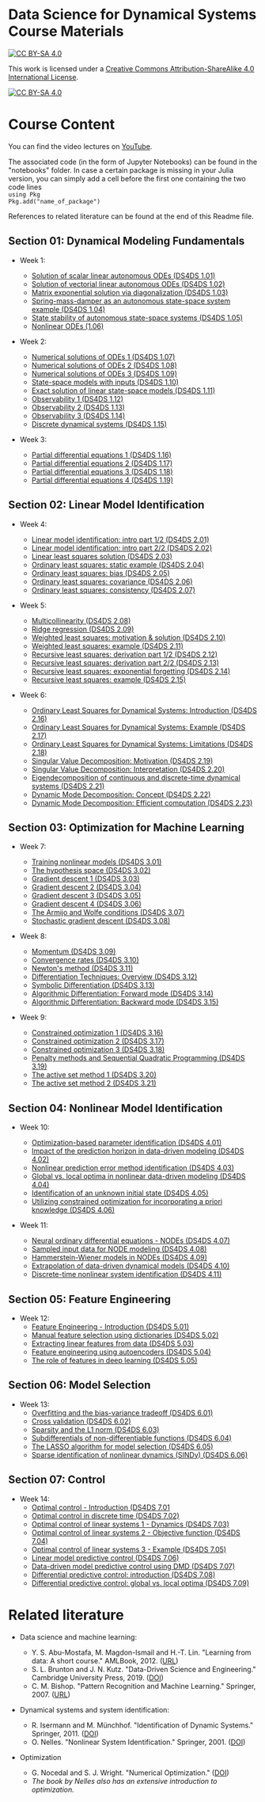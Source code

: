 Data Science for Dynamical Systems Course Materials
=======================================
[![CC BY-SA 4.0][cc-by-sa-shield]][cc-by-sa]

This work is licensed under a
[Creative Commons Attribution-ShareAlike 4.0 International License][cc-by-sa].

[![CC BY-SA 4.0][cc-by-sa-image]][cc-by-sa]

[cc-by-sa]: http://creativecommons.org/licenses/by-sa/4.0/
[cc-by-sa-image]: https://licensebuttons.net/l/by-sa/4.0/88x31.png
[cc-by-sa-shield]: https://img.shields.io/badge/License-CC%20BY--SA%204.0-lightgrey.svg

# Course Content

You can find the video lectures on [YouTube](https://www.youtube.com/@UPB_DS4DS-bu8ec/playlists).

The associated code (in the form of Jupyter Notebooks) can be found in the "notebooks" folder. In case a certain package is missing in your Julia version, you can simply add a cell before the first one containing the two code lines\
`using Pkg`\
`Pkg.add("name_of_package")`

References to related literature can be found at the end of this Readme file.

## Section 01: Dynamical Modeling Fundamentals
* Week 1:
  * [Solution of scalar linear autonomous ODEs (DS4DS 1.01)](https://www.youtube.com/watch?v=48FVrkGrJkA&list=PLg6FTHy3zJjxvWhKhME-R6z_WaX5MQ-dH&index=1)
  * [Solution of vectorial linear autonomous ODEs (DS4DS 1.02)](https://www.youtube.com/watch?v=p_phobJmjCk&list=PLg6FTHy3zJjxvWhKhME-R6z_WaX5MQ-dH&index=2)
  * [Matrix exponential solution via diagonalization (DS4DS 1.03)](https://www.youtube.com/watch?v=SUuSwOYeAKU&list=PLg6FTHy3zJjxvWhKhME-R6z_WaX5MQ-dH&index=3)
  * [Spring-mass-damper as an autonomous state-space system example (DS4DS 1.04)](https://www.youtube.com/watch?v=D4yAvFUcENQ&list=PLg6FTHy3zJjxvWhKhME-R6z_WaX5MQ-dH&index=4)
  * [State stability of autonomous state-space systems (DS4DS 1.05)](https://www.youtube.com/watch?v=FWX_z3zTGss&list=PLg6FTHy3zJjxvWhKhME-R6z_WaX5MQ-dH&index=5)
  * [Nonlinear ODEs (1.06)](https://www.youtube.com/watch?v=WecRnf3vAZo&list=PLg6FTHy3zJjxvWhKhME-R6z_WaX5MQ-dH&index=6)

* Week 2:
  * [Numerical solutions of ODEs 1 (DS4DS 1.07)](https://www.youtube.com/watch?v=XHarMmETHkE)
  * [Numerical solutions of ODEs 2 (DS4DS 1.08)](https://www.youtube.com/watch?v=ikOcwSOyiCI)
  * [Numerical solutions of ODEs 3 (DS4DS 1.09)](https://www.youtube.com/watch?v=yG2J7Zj1H9E)
  * [State-space models with inputs (DS4DS 1.10)](https://www.youtube.com/watch?v=7cLYJrGazXg)
  * [Exact solution of linear state-space models (DS4DS 1.11)](https://www.youtube.com/watch?v=HtIkqjm1w5w)
  * [Observability 1 (DS4DS 1.12)](https://www.youtube.com/watch?v=BnT62ol7zvA)
  * [Observability 2 (DS4DS 1.13)](https://www.youtube.com/watch?v=A9Zc21IzLjA)
  * [Observability 3 (DS4DS 1.14)](https://www.youtube.com/watch?v=IKXNPHASATg)
  * [Discrete dynamical systems (DS4DS 1.15)](https://www.youtube.com/watch?v=Ew3y1SGlVQc)
   
* Week 3:
  * [Partial differential equations 1 (DS4DS 1.16)](https://www.youtube.com/watch?v=O0aNsfJ-peg)
  * [Partial differential equations 2 (DS4DS 1.17)](https://www.youtube.com/watch?v=_qM3NP4sgO8)
  * [Partial differential equations 3 (DS4DS 1.18)](https://www.youtube.com/watch?v=AJz53LGRa1s)
  * [Partial differential equations 4 (DS4DS 1.19)](https://www.youtube.com/watch?v=c_jUfFBBvpQ)

## Section 02: Linear Model Identification
* Week 4:
  * [Linear model identification: intro part 1/2 (DS4DS 2.01)](https://www.youtube.com/watch?v=oFVnPJbi7Tg&list=PLg6FTHy3zJjzWOkG2cnJM_j6tKFyjLSy9&index=1)
  * [Linear model identification: intro part 2/2 (DS4DS 2.02)](https://www.youtube.com/watch?v=H5bZ2to1ono&list=PLg6FTHy3zJjzWOkG2cnJM_j6tKFyjLSy9&index=2)
  * [Linear least squares solution (DS4DS 2.03)](https://www.youtube.com/watch?v=1c1tMY0m3vE&list=PLg6FTHy3zJjzWOkG2cnJM_j6tKFyjLSy9&index=3)
  * [Ordinary least squares: static example (DS4DS 2.04)](https://www.youtube.com/watch?v=Mm92nd9lkDc&list=PLg6FTHy3zJjzWOkG2cnJM_j6tKFyjLSy9&index=4)
  * [Ordinary least squares: bias (DS4DS 2.05)](https://www.youtube.com/watch?v=hd9POUlZR-Q&list=PLg6FTHy3zJjzWOkG2cnJM_j6tKFyjLSy9&index=5)
  * [Ordinary least squares: covariance (DS4DS 2.06)](https://www.youtube.com/watch?v=b_OSb7g5C40&list=PLg6FTHy3zJjzWOkG2cnJM_j6tKFyjLSy9&index=6)
  * [Ordinary least squares: consistency (DS4DS 2.07)](https://www.youtube.com/watch?v=-3hS0ScYaaM&list=PLg6FTHy3zJjzWOkG2cnJM_j6tKFyjLSy9&index=7)
 
* Week 5:
  * [Multicollinearity (DS4DS 2.08)](https://www.youtube.com/watch?v=YoG0IsghOhU&list=PLg6FTHy3zJjzWOkG2cnJM_j6tKFyjLSy9&index=8)
  * [Ridge regression (DS4DS 2.09)](https://www.youtube.com/watch?v=eevhvtuEyPY&list=PLg6FTHy3zJjzWOkG2cnJM_j6tKFyjLSy9&index=9)
  * [Weighted least squares: motivation & solution (DS4DS 2.10)](https://www.youtube.com/watch?v=cjWvy1iCEiE&list=PLg6FTHy3zJjzWOkG2cnJM_j6tKFyjLSy9&index=10)
  * [Weighted least squares: example (DS4DS 2.11)](https://www.youtube.com/watch?v=WGXFemrKiJ0&list=PLg6FTHy3zJjzWOkG2cnJM_j6tKFyjLSy9&index=11)
  * [Recursive least squares: derivation part 1/2 (DS4DS 2.12)](https://www.youtube.com/watch?v=SgUhJj1FvDE&list=PLg6FTHy3zJjzWOkG2cnJM_j6tKFyjLSy9&index=12)
  * [Recursive least squares: derivation part 2/2 (DS4DS 2.13)](https://www.youtube.com/watch?v=RVvlsHdXyyU&list=PLg6FTHy3zJjzWOkG2cnJM_j6tKFyjLSy9&index=13)
  * [Recursive least squares: exponential forgetting (DS4DS 2.14)](https://www.youtube.com/watch?v=4j1_Ux6_rOY&list=PLg6FTHy3zJjzWOkG2cnJM_j6tKFyjLSy9&index=14)
  * [Recursive least squares: example (DS4DS 2.15)](https://www.youtube.com/watch?v=M5QYofnx1dg&list=PLg6FTHy3zJjzWOkG2cnJM_j6tKFyjLSy9&index=15)
 
* Week 6:
  * [Ordinary Least Squares for Dynamical Systems: Introduction (DS4DS 2.16)](https://www.youtube.com/watch?v=yuLsDQFusrI&list=PLg6FTHy3zJjzWOkG2cnJM_j6tKFyjLSy9&index=16)
  * [Ordinary Least Squares for Dynamical Systems: Example (DS4DS 2.17)](https://www.youtube.com/watch?v=6LitkQ2QTos&list=PLg6FTHy3zJjzWOkG2cnJM_j6tKFyjLSy9&index=17)
  * [Ordinary Least Squares for Dynamical Systems: Limitations (DS4DS 2.18)](https://www.youtube.com/watch?v=HIezurtcoJc&list=PLg6FTHy3zJjzWOkG2cnJM_j6tKFyjLSy9&index=18)
  * [Singular Value Decomposition: Motivation (DS4DS 2.19)](https://www.youtube.com/watch?v=8NAZZvM4cMY&list=PLg6FTHy3zJjzWOkG2cnJM_j6tKFyjLSy9&index=19)
  * [Singular Value Decomposition: Interpretation (DS4DS 2.20)](https://www.youtube.com/watch?v=LNDS__ucMmk&list=PLg6FTHy3zJjzWOkG2cnJM_j6tKFyjLSy9&index=20)
  * [Eigendecomposition of continuous and discrete-time dynamical systems (DS4DS 2.21)](https://www.youtube.com/watch?v=SA_hRTwZhHU&list=PLg6FTHy3zJjzWOkG2cnJM_j6tKFyjLSy9&index=21)
  * [Dynamic Mode Decomposition: Concept (DS4DS 2.22)](https://www.youtube.com/watch?v=-QWlSJGRzzk&list=PLg6FTHy3zJjzWOkG2cnJM_j6tKFyjLSy9&index=22)
  * [Dynamic Mode Decomposition: Efficient computation (DS4DS 2.23) ](https://www.youtube.com/watch?v=xzyQxCiEB7w&list=PLg6FTHy3zJjzWOkG2cnJM_j6tKFyjLSy9&index=23)

## Section 03: Optimization for Machine Learning
* Week 7:
  * [Training nonlinear models (DS4DS 3.01)](https://www.youtube.com/watch?v=Yp7BWq5cJec&list=PLg6FTHy3zJjws0hwWOa-cADy2aK5q_FM7)
  * [The hypothesis space (DS4DS 3.02)](https://www.youtube.com/watch?v=nEFZZfor8OY&list=PLg6FTHy3zJjws0hwWOa-cADy2aK5q_FM7&index=2)
  * [Gradient descent 1 (DS4DS 3.03)](https://www.youtube.com/watch?v=mZ0vn2cYxQc&list=PLg6FTHy3zJjws0hwWOa-cADy2aK5q_FM7&index=3)
  * [Gradient descent 2 (DS4DS 3.04)](https://www.youtube.com/watch?v=7asVgXqfkFo&list=PLg6FTHy3zJjws0hwWOa-cADy2aK5q_FM7&index=4)
  * [Gradient descent 3 (DS4DS 3.05)](https://www.youtube.com/watch?v=4F6yFASvx1c&list=PLg6FTHy3zJjws0hwWOa-cADy2aK5q_FM7&index=5)
  * [Gradient descent 4 (DS4DS 3.06)](https://www.youtube.com/watch?v=E2fCTUF9nYc&list=PLg6FTHy3zJjws0hwWOa-cADy2aK5q_FM7&index=6)
  * [The Armijo and Wolfe conditions (DS4DS 3.07)](https://www.youtube.com/watch?v=Jxh2kqVz6lk&list=PLg6FTHy3zJjws0hwWOa-cADy2aK5q_FM7&index=7)
  * [Stochastic gradient descent (DS4DS 3.08)](https://www.youtube.com/watch?v=iZ5rGdUcDRc&list=PLg6FTHy3zJjws0hwWOa-cADy2aK5q_FM7&index=8)
 
* Week 8:
  * [Momentum (DS4DS 3.09)](https://www.youtube.com/watch?v=NuFWEZYayUI&list=PLg6FTHy3zJjws0hwWOa-cADy2aK5q_FM7&index=9)
  * [Convergence rates (DS4DS 3.10)](https://www.youtube.com/watch?v=Ococ1-rrK9c&list=PLg6FTHy3zJjws0hwWOa-cADy2aK5q_FM7&index=10)
  * [Newton's method (DS4DS 3.11)](https://www.youtube.com/watch?v=7INmTFzPDsg&list=PLg6FTHy3zJjws0hwWOa-cADy2aK5q_FM7&index=11)
  * [Differentiation Techniques: Overview (DS4DS 3.12)](https://www.youtube.com/watch?v=hBEQbPkWrwk&list=PLg6FTHy3zJjws0hwWOa-cADy2aK5q_FM7&index=12)
  * [Symbolic Differentiation (DS4DS 3.13)](https://www.youtube.com/watch?v=aBxnOUGq2ug&list=PLg6FTHy3zJjws0hwWOa-cADy2aK5q_FM7&index=13)
  * [Algorithmic Differentiation: Forward mode (DS4DS 3.14)](https://www.youtube.com/watch?v=zQ9f6xpYEPw&list=PLg6FTHy3zJjws0hwWOa-cADy2aK5q_FM7&index=14)
  * [Algorithmic Differentiation: Backward mode (DS4DS 3.15)](https://www.youtube.com/watch?v=hg33342oeTA&list=PLg6FTHy3zJjws0hwWOa-cADy2aK5q_FM7&index=15)
 
* Week 9:
  * [Constrained optimization 1 (DS4DS 3.16)](https://www.youtube.com/watch?v=qQiVFvv2uiw&list=PLg6FTHy3zJjws0hwWOa-cADy2aK5q_FM7&index=16)
  * [Constrained optimization 2 (DS4DS 3.17)](https://www.youtube.com/watch?v=inqmExLG11c&list=PLg6FTHy3zJjws0hwWOa-cADy2aK5q_FM7&index=17)
  * [Constrained optimization 3 (DS4DS 3.18)](https://www.youtube.com/watch?v=yYuV-vBa7M8&list=PLg6FTHy3zJjws0hwWOa-cADy2aK5q_FM7&index=18)
  * [Penalty methods and Sequential Quadratic Programming (DS4DS 3.19)](https://www.youtube.com/watch?v=F21CocZHpQs&list=PLg6FTHy3zJjws0hwWOa-cADy2aK5q_FM7&index=19)
  * [The active set method 1 (DS4DS 3.20)](https://www.youtube.com/watch?v=cL5Djfu0pUY&list=PLg6FTHy3zJjws0hwWOa-cADy2aK5q_FM7&index=20)
  * [The active set method 2 (DS4DS 3.21)](https://www.youtube.com/watch?v=c4N0oKvlp5s&list=PLg6FTHy3zJjws0hwWOa-cADy2aK5q_FM7&index=21)

## Section 04: Nonlinear Model Identification

* Week 10:
  * [Optimization-based parameter identification (DS4DS 4.01)](https://www.youtube.com/watch?v=Bn0SGV_5RMU&list=PLg6FTHy3zJjyi-0pVsmA49erc-BvQvP7g&index=1)
  * [Impact of the prediction horizon in data-driven modeling (DS4DS 4.02)](https://www.youtube.com/watch?v=OmeEf-GHdfQ&list=PLg6FTHy3zJjyi-0pVsmA49erc-BvQvP7g&index=2)
  * [Nonlinear prediction error method identification (DS4DS 4.03)](https://www.youtube.com/watch?v=dB0SY6tBPTU&list=PLg6FTHy3zJjyi-0pVsmA49erc-BvQvP7g&index=3)
  * [Global vs. local optima in nonlinear data-driven modeling (DS4DS 4.04)](https://www.youtube.com/watch?v=PIrwCp8m1Ow&list=PLg6FTHy3zJjyi-0pVsmA49erc-BvQvP7g&index=4)
  * [Identification of an unknown initial state (DS4DS 4.05)](https://www.youtube.com/watch?v=rCei6XlOv7A&list=PLg6FTHy3zJjyi-0pVsmA49erc-BvQvP7g&index=5)
  * [Utilizing constrained optimization for incorporating a priori knowledge (DS4DS 4.06)](https://www.youtube.com/watch?v=h_AtcsE2tS0&list=PLg6FTHy3zJjyi-0pVsmA49erc-BvQvP7g&index=6)
 
* Week 11:
  * [Neural ordinary differential equations - NODEs (DS4DS 4.07)](https://www.youtube.com/watch?v=s3YTiV4EBkg&list=PLg6FTHy3zJjyi-0pVsmA49erc-BvQvP7g&index=7)
  * [Sampled input data for NODE modeling (DS4DS 4.08)](https://www.youtube.com/watch?v=OhLC4bf8e50&list=PLg6FTHy3zJjyi-0pVsmA49erc-BvQvP7g&index=8)
  * [Hammerstein-Wiener models in NODEs (DS4DS 4.09)](https://www.youtube.com/watch?v=Kz_4tqW3FCM&list=PLg6FTHy3zJjyi-0pVsmA49erc-BvQvP7g&index=9)
  * [Extrapolation of data-driven dynamical models (DS4DS 4.10)](https://www.youtube.com/watch?v=FhqDpPmlypc&list=PLg6FTHy3zJjyi-0pVsmA49erc-BvQvP7g&index=10)
  * [Discrete-time nonlinear system identification (DS4DS 4.11)](https://www.youtube.com/watch?v=s0XxdbuQWFU&list=PLg6FTHy3zJjyi-0pVsmA49erc-BvQvP7g&index=11)

## Section 05: Feature Engineering
* Week 12:
  * [Feature Engineering - Introduction (DS4DS 5.01)](https://www.youtube.com/watch?v=iAUNc1LT__U&list=PLg6FTHy3zJjxTq898AZKytAySDBe1VX-Y&index=1)
  * [Manual feature selection using dictionaries (DS4DS 5.02)](https://www.youtube.com/watch?v=DfbN8EVLJ58&list=PLg6FTHy3zJjxTq898AZKytAySDBe1VX-Y&index=2)
  * [Extracting linear features from data (DS4DS 5.03)](https://www.youtube.com/watch?v=bjbRHtwHKTw&list=PLg6FTHy3zJjxTq898AZKytAySDBe1VX-Y&index=3)
  * [Feature engineering using autoencoders (DS4DS 5.04)](https://www.youtube.com/watch?v=4fArw2O0vVM&list=PLg6FTHy3zJjxTq898AZKytAySDBe1VX-Y&index=4)
  * [The role of features in deep learning (DS4DS 5.05)](https://www.youtube.com/watch?v=6Hg9pIQEIO0&list=PLg6FTHy3zJjxTq898AZKytAySDBe1VX-Y&index=5)

## Section 06: Model Selection
* Week 13:
  * [Overfitting and the bias-variance tradeoff (DS4DS 6.01)](https://www.youtube.com/watch?v=jMg4h1G0cyg&list=PLg6FTHy3zJjzvsyH8xgDerpycWUBsGK0U&index=1)
  * [Cross validation (DS4DS 6.02)](https://www.youtube.com/watch?v=MxTO4r8H2oI&list=PLg6FTHy3zJjzvsyH8xgDerpycWUBsGK0U&index=2)
  * [Sparsity and the L1 norm (DS4DS 6.03)](https://www.youtube.com/watch?v=FbRTXh5r270&list=PLg6FTHy3zJjzvsyH8xgDerpycWUBsGK0U&index=3)
  * [Subdifferentials of non-differentiable functions (DS4DS 6.04)](https://www.youtube.com/watch?v=aRHgvxNG7_o&list=PLg6FTHy3zJjzvsyH8xgDerpycWUBsGK0U&index=4)
  * [The LASSO algorithm for model selection (DS4DS 6.05)](https://www.youtube.com/watch?v=0aYlO5FoRQ4&list=PLg6FTHy3zJjzvsyH8xgDerpycWUBsGK0U&index=5)
  * [Sparse identification of nonlinear dynamics (SINDy) (DS4DS 6.06)](https://www.youtube.com/watch?v=0wF3zvdvgK4&list=PLg6FTHy3zJjzvsyH8xgDerpycWUBsGK0U&index=6)

## Section 07: Control
* Week 14:
  * [Optimal control - Introduction (DS4DS 7.01](https://www.youtube.com/watch?v=6GSHAoLMsXs&list=PLg6FTHy3zJjzJ8Ddui6ZwQpdMZeoqG1ei)
  * [Optimal control in discrete time (DS4DS 7.02)](https://www.youtube.com/watch?v=KuAbISxSJQI&list=PLg6FTHy3zJjzJ8Ddui6ZwQpdMZeoqG1ei&index=2)
  * [Optimal control of linear systems 1 - Dynamics (DS4DS 7.03)](https://www.youtube.com/watch?v=FKn9lJKVj1E&list=PLg6FTHy3zJjzJ8Ddui6ZwQpdMZeoqG1ei&index=3)
  * [Optimal control of linear systems 2 - Objective function (DS4DS 7.04)](https://www.youtube.com/watch?v=3ZTWuTV55Kk&list=PLg6FTHy3zJjzJ8Ddui6ZwQpdMZeoqG1ei&index=4)
  * [Optimal control of linear systems 3 - Example (DS4DS 7.05)](https://www.youtube.com/watch?v=131q4mBEid8&list=PLg6FTHy3zJjzJ8Ddui6ZwQpdMZeoqG1ei&index=5)
  * [Linear model predictive control (DS4DS 7.06)](https://www.youtube.com/watch?v=F5Y-nFsRKts&list=PLg6FTHy3zJjzJ8Ddui6ZwQpdMZeoqG1ei&index=6)
  * [Data-driven model predictive control using DMD (DS4DS 7.07)](https://www.youtube.com/watch?v=Z63Xl_Xy3Ts&list=PLg6FTHy3zJjzJ8Ddui6ZwQpdMZeoqG1ei&index=7)
  * [Differential predictive control: introduction (DS4DS 7.08)](https://www.youtube.com/watch?v=eZLwms4nRu8&list=PLg6FTHy3zJjzJ8Ddui6ZwQpdMZeoqG1ei&index=8)
  * [Differential predictive control: global vs. local optima (DS4DS 7.09)](https://www.youtube.com/watch?v=-D6puRAMTww&list=PLg6FTHy3zJjzJ8Ddui6ZwQpdMZeoqG1ei&index=9)
 
# Related literature
* Data science and machine learning:
  * Y. S. Abu-Mostafa, M. Magdon-Ismail and H.-T. Lin. "Learning from data: A short course." AMLBook, 2012. ([URL](https://work.caltech.edu/telecourse))
  * S. L. Brunton and J. N. Kutz. "Data-Driven Science and Engineering." Cambridge University Press, 2019. ([DOI](https://doi.org/10.1017/9781108380690))
  * C. M. Bishop. "Pattern Recognition and Machine Learning." Springer, 2007. ([URL](https://www.microsoft.com/en-us/research/uploads/prod/2006/01/Bishop-Pattern-Recognition-and-Machine-Learning-2006.pdf))
    
* Dynamical systems and system identification:
  * R. Isermann and M. Münchhof. "Identification of Dynamic Systems." Springer, 2011. ([DOI](https://doi.org/10.1007/978-3-540-78879-9))
  * O. Nelles. "Nonlinear System Identification." Springer, 2001. ([DOI](https://doi.org/10.1007/978-3-030-47439-3))

* Optimization
  * G. Nocedal and S. J. Wright. "Numerical Optimization." ([DOI](https://doi.org/10.1007/978-0-387-40065-5))
  * _The book by Nelles also has an extensive introduction to optimization._
